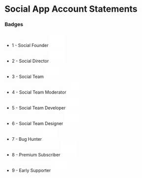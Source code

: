 # Social App Account Statements

### Badges

+ 1 - Social Founder
  ![Social Founder](/badge/1.svg)
+ 2 - Social Director
  ![Social Director](/badge/2.svg)
+ 3 - Social Team
  ![Social Team](/badge/3.svg)
+ 4 - Social Team Moderator
  ![Social Team Moderator](/badge/4.svg)
+ 5 - Social Team Developer
  ![Social Team Developer](/badge/5.svg)
+ 6 - Social Team Designer
  ![Social Team Designer](/badge/6.svg)
+ 7 - Bug Hunter
  ![Bug Hunter](/badge/7.svg)
+ 8 - Premium Subscriber
  ![Premium Subscriber](/badge/8.svg)
+ 9 - Early Supporter
  ![Early Supporter](/badge/9.svg)
